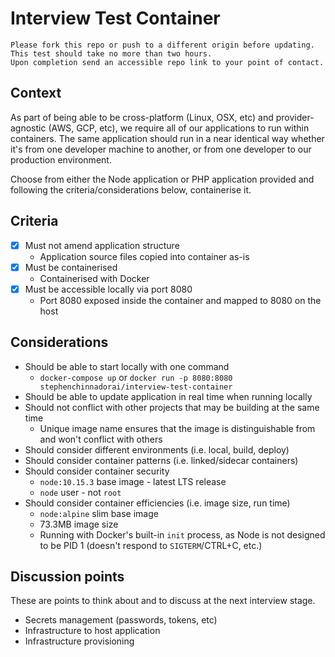 # Interview Test Container

    Please fork this repo or push to a different origin before updating.
    This test should take no more than two hours.
    Upon completion send an accessible repo link to your point of contact.

## Context

As part of being able to be cross-platform (Linux, OSX, etc) and provider-agnostic (AWS, GCP, etc), 
we require all of our applications to run within containers.
The same application should run in a near identical way whether it's from one developer machine to another,
or from one developer to our production environment.

Choose from either the Node application or PHP application provided and following the criteria/considerations below, 
containerise it.

## Criteria

- [x] Must not amend application structure
    - Application source files copied into container as-is
- [x] Must be containerised
    - Containerised with Docker
- [x] Must be accessible locally via port 8080
    - Port 8080 exposed inside the container and mapped to 8080 on the host

## Considerations

* Should be able to start locally with one command
    * `docker-compose up` or `docker run -p 8080:8080 stephenchinnadorai/interview-test-container`
* Should be able to update application in real time when running locally
* Should not conflict with other projects that may be building at the same time
    * Unique image name ensures that the image is distinguishable from and won't conflict with others
* Should consider different environments (i.e. local, build, deploy)
* Should consider container patterns (i.e. linked/sidecar containers)
* Should consider container security
    * `node:10.15.3` base image - latest LTS release
    * `node` user - not `root`
* Should consider container efficiencies (i.e. image size, run time)
    * `node:alpine` slim base image
    * 73.3MB image size
    * Running with Docker's built-in `init` process, as Node is not designed to be PID 1 (doesn't respond to `SIGTERM`/CTRL+C, etc.)

## Discussion points

These are points to think about and to discuss at the next interview stage.

* Secrets management (passwords, tokens, etc)
* Infrastructure to host application
* Infrastructure provisioning
